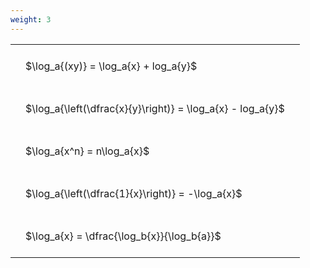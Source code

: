 ```yaml
---
weight: 3
---
```


<style type="text/css">
#T_93588 th.col_heading {
  text-align: left;
  font-size: 1em;
}
#T_93588 td {
  text-align: left;
  font-size: 1em;
  padding: 1.5em;
}
</style>
<table id="T_93588">
  <thead>
  </thead>
  <tbody>
    <tr>
      <td id="T_93588_row0_col0" class="data row0 col0" >$\log_a{(xy)} = \log_a{x} + log_a{y}$</td>
    </tr>
    <tr>
      <td id="T_93588_row1_col0" class="data row1 col0" >$\log_a{\left(\dfrac{x}{y}\right)} = \log_a{x} - log_a{y}$</td>
    </tr>
    <tr>
      <td id="T_93588_row2_col0" class="data row2 col0" >$\log_a{x^n} = n\log_a{x}$</td>
    </tr>
    <tr>
      <td id="T_93588_row3_col0" class="data row3 col0" >$\log_a{\left(\dfrac{1}{x}\right)} = -\log_a{x}$</td>
    </tr>
    <tr>
      <td id="T_93588_row4_col0" class="data row4 col0" >$\log_a{x} = \dfrac{\log_b{x}}{\log_b{a}}$</td>
    </tr>
  </tbody>
</table>
